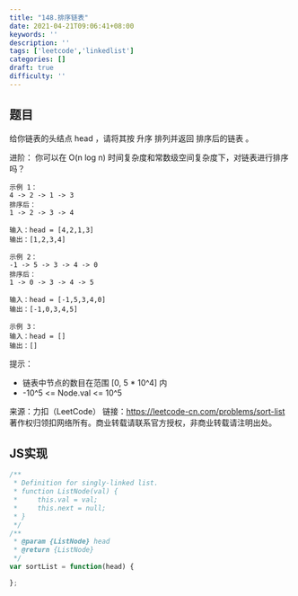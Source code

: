 ```yaml
---
title: "148.排序链表"
date: 2021-04-21T09:06:41+08:00
keywords: ''
description: ''
tags: ['leetcode','linkedlist']
categories: []
draft: true
difficulty: ''
---
```


## 题目

给你链表的头结点 head ，请将其按 升序 排列并返回 排序后的链表 。

进阶：
你可以在 O(n log n) 时间复杂度和常数级空间复杂度下，对链表进行排序吗？
 
```
示例 1：
4 -> 2 -> 1 -> 3
排序后：
1 -> 2 -> 3 -> 4

输入：head = [4,2,1,3]
输出：[1,2,3,4]

示例 2：
-1 -> 5 -> 3 -> 4 -> 0
排序后：
1 -> 0 -> 3 -> 4 -> 5

输入：head = [-1,5,3,4,0]
输出：[-1,0,3,4,5]

示例 3：
输入：head = []
输出：[]
```

提示：

- 链表中节点的数目在范围 [0, 5 * 10^4] 内
- -10^5 <= Node.val <= 10^5

来源：力扣（LeetCode）
链接：https://leetcode-cn.com/problems/sort-list
著作权归领扣网络所有。商业转载请联系官方授权，非商业转载请注明出处。


## JS实现

```javascript
/**
 * Definition for singly-linked list.
 * function ListNode(val) {
 *     this.val = val;
 *     this.next = null;
 * }
 */
/**
 * @param {ListNode} head
 * @return {ListNode}
 */
var sortList = function(head) {

};
```
